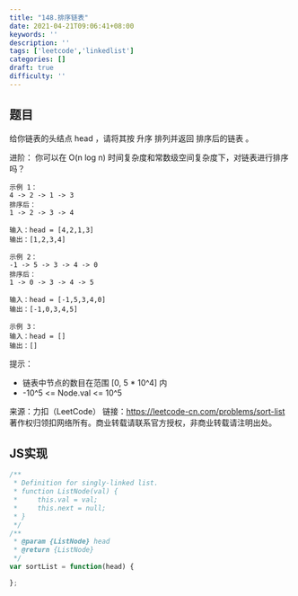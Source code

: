 ```yaml
---
title: "148.排序链表"
date: 2021-04-21T09:06:41+08:00
keywords: ''
description: ''
tags: ['leetcode','linkedlist']
categories: []
draft: true
difficulty: ''
---
```


## 题目

给你链表的头结点 head ，请将其按 升序 排列并返回 排序后的链表 。

进阶：
你可以在 O(n log n) 时间复杂度和常数级空间复杂度下，对链表进行排序吗？
 
```
示例 1：
4 -> 2 -> 1 -> 3
排序后：
1 -> 2 -> 3 -> 4

输入：head = [4,2,1,3]
输出：[1,2,3,4]

示例 2：
-1 -> 5 -> 3 -> 4 -> 0
排序后：
1 -> 0 -> 3 -> 4 -> 5

输入：head = [-1,5,3,4,0]
输出：[-1,0,3,4,5]

示例 3：
输入：head = []
输出：[]
```

提示：

- 链表中节点的数目在范围 [0, 5 * 10^4] 内
- -10^5 <= Node.val <= 10^5

来源：力扣（LeetCode）
链接：https://leetcode-cn.com/problems/sort-list
著作权归领扣网络所有。商业转载请联系官方授权，非商业转载请注明出处。


## JS实现

```javascript
/**
 * Definition for singly-linked list.
 * function ListNode(val) {
 *     this.val = val;
 *     this.next = null;
 * }
 */
/**
 * @param {ListNode} head
 * @return {ListNode}
 */
var sortList = function(head) {

};
```
